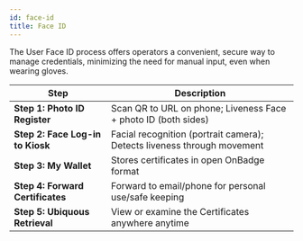 ```yaml
---
id: face-id
title: Face ID
--- 
```

The User Face ID process offers operators a convenient, secure way to manage credentials, minimizing the need for manual input, even when wearing gloves.

| **Step**                     | **Description**                                                           |
|-------------------------------|---------------------------------------------------------------------------|
| **Step 1: Photo ID Register**          | Scan QR to URL on phone; Liveness Face + photo ID (both sides)                        |
| **Step 2: Face Log-in to Kiosk**   | Facial recognition (portrait camera); Detects liveness through movement   |
| **Step 3: My Wallet**         | Stores certificates in open OnBadge format                               |
| **Step 4: Forward Certificates** | Forward to email/phone for personal use/safe keeping                   |
| **Step 5: Ubiquous Retrieval** | View or examine the Certificates anywhere anytime|